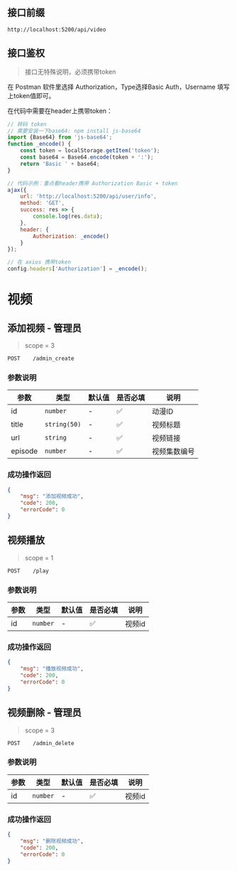 ## 接口前缀

```shell
http://localhost:5200/api/video
```

## 接口鉴权

> 接口无特殊说明，必须携带token

在 Postman 软件里选择 Authorization，Type选择Basic Auth，Username 填写上token值即可。

在代码中需要在header上携带token：

```js
// 转码 token
// 需要安装一下base64: npm install js-base64
import {Base64} from 'js-base64';
function _encode() {
    const token = localStorage.getItem('token');
    const base64 = Base64.encode(token + ':');
    return 'Basic ' + base64;
}

// 代码示例：重点看header携带 Authorization Basic + token
ajax({
    url: 'http://localhost:5200/api/user/info',
    method: 'GET',
    success: res => {
        console.log(res.data);
    },
    header: {
        Authorization: _encode()
    }
});

// 在 axios 携带token
config.headers['Authorization'] = _encode();
```

# 视频

## 添加视频 - 管理员

> scope = 3

```
POST    /admin_create
```

### 参数说明

| 参数    | 类型         | 默认值 | 是否必填 | 说明         |
| ------- | ------------ | ------ | -------- | ------------ |
| id      | `number`     | -      | ✅       | 动漫ID       |
| title   | `string(50)` | -      | ✅       | 视频标题     |
| url     | `string`     | -      | ✅       | 视频链接     |
| episode | `number`     | -      | ✅       | 视频集数编号 |

### 成功操作返回

```json
{
    "msg": "添加视频成功",
    "code": 200,
    "errorCode": 0
}
```

## 视频播放

> scope = 1

```
POST    /play
```

### 参数说明

| 参数 | 类型     | 默认值 | 是否必填 | 说明   |
| ---- | -------- | ------ | -------- | ------ |
| id   | `number` | -      | ✅       | 视频id |

### 成功操作返回

```json
{
    "msg": "播放视频成功",
    "code": 200,
    "errorCode": 0
}
```

## 视频删除 - 管理员

> scope = 3

```
POST    /admin_delete
```

### 参数说明

| 参数 | 类型     | 默认值 | 是否必填 | 说明   |
| ---- | -------- | ------ | -------- | ------ |
| id   | `number` | -      | ✅       | 视频id |

### 成功操作返回

```json
{
    "msg": "删除视频成功",
    "code": 200,
    "errorCode": 0
}
```
